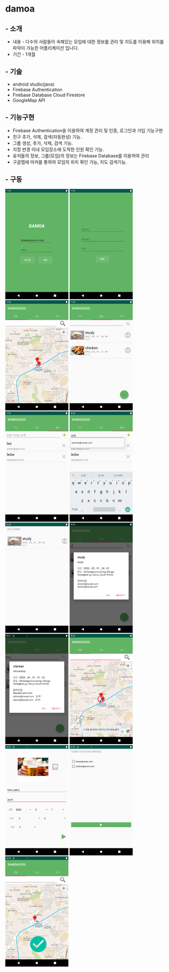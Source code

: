 # damoa

## - 소개
* 내용 - 다수의 사람들이 속해있는 모임에 대한 정보를 관리 및 지도를 이용해 위치를 파악이 가능한 어플리케이션 입니다.
* 기간 - 1개월

## - 기술
* android studio(java)   
* Firebase Authentication   
* Firebase Database Cloud Firestore   
* GoogleMap API    

## - 기능구현
* Firebase Authentication을 이용하여 계정 관리 및 인증, 로그인과 가입 기능구현   
* 친구 추가, 삭제, 검색(자동완성) 기능.   
* 그룹 생성, 추가, 삭제, 검색 기능.   
* 지정 반경 이내 모임장소에 도착한 인원 확인 기능.   
* 유저들의 정보, 그룹(모임)의 정보는 Firebase Database를 이용하여 관리   
* 구글맵에 마커를 통하여 모임의 위치 확인 가능, 지도 검색기능.   

## - 구동
<img src="/images/Screenshot_1586246348.png" width="200" height="350"></img>
<img src="/images/Screenshot_1586246352.png" width="200" height="350"></img>
<img src="/images/Screenshot_1586246382.png" width="200" height="350"></img>
<img src="/images/Screenshot_1586246388.png" width="200" height="350"></img>
<img src="/images/Screenshot_1586246390.png" width="200" height="350"></img>
<img src="/images/Screenshot_1586246417.png" width="200" height="350"></img>
<img src="/images/Screenshot_1586246430.png" width="200" height="350"></img>
<img src="/images/Screenshot_1586246441.png" width="200" height="350"></img>
<img src="/images/Screenshot_1586248267.png" width="200" height="350"></img>
<img src="/images/Screenshot_1586246451.png" width="200" height="350"></img>
<img src="/images/Screenshot_1586247035.png" width="200" height="350"></img>
<img src="/images/Screenshot_1586247037.png" width="200" height="350"></img>
<img src="/images/Screenshot_1586247051.png" width="200" height="350"></img>

